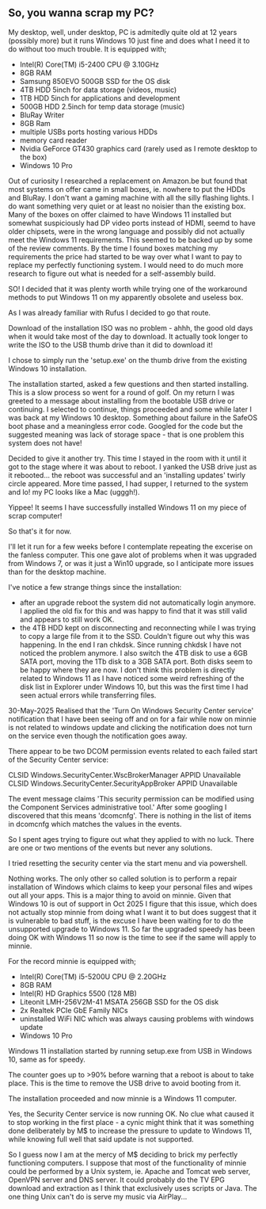 ## So, you wanna scrap my PC?

My desktop, well, under desktop, PC is admitedly quite old at 12 years (possibly more) 
but it runs Windows 10 just fine and does what I need it to do without too much trouble.
It is equipped with;
- Intel(R) Core(TM) i5-2400 CPU @ 3.10GHz
- 8GB RAM
- Samsung 850EVO 500GB SSD for the OS disk
- 4TB HDD 5inch for data storage (videos, music)
- 1TB HDD 5inch for applications and development
- 500GB HDD 2.5inch for temp data storage (music)
- BluRay Writer
- 8GB Ram
- multiple USBs ports hosting various HDDs
- memory card reader
- Nvidia GeForce GT430 graphics card (rarely used as I remote desktop to the box)
- Windows 10 Pro

Out of curiosity I researched a replacement on Amazon.be but found that most
systems on offer came in small boxes, ie. nowhere to put the HDDs and BluRay.
I don't want a gaming machine with all the silly flashing lights.
I do want something very quiet or at least no noisier than the existing box.
Many of the boxes on offer claimed to have Windows 11 installed but somewhat 
suspiciously had DP video ports instead of HDMI, seemd to have older chipsets,
were in the wrong language and possibly did not actually meet the Windows 11 requirements. 
This seemed to be backed up by some of the review comments. By the time I found boxes matching
my requirements the price had started to be way over what I want to pay
to replace my perfectly functioning system. I would need to 
do much more research to figure out what is needed for a self-assembly build.

SO! I decided that it was plenty worth while trying one of the workaround methods to
put Windows 11 on my apparently obsolete and useless box.

As I was already familiar with Rufus I decided to go that route.

Download of the installation ISO was no problem - ahhh, the good old days when it
would take most of the day to download. It actually took longer to write the ISO to
the USB thumb drive than it did to download it!

I chose to simply run the 'setup.exe' on the thumb drive from the existing Windows 10
installation. 

The installation started, asked a few questions and then started installing. This is
a slow process so went for a round of golf. On my return I was greeted to a message 
about installing from the bootable USB drive or continuing. I selected to continue, things
proceeded and some while later I was back at my Windows 10 desktop. Something about failure in
the SafeOS boot phase and a meaningless error code. Googled for the code but the suggested meaning
was lack of storage space - that is one problem this system does not have!

Decided to give it another try. This time I stayed in the room with it until it got to the
stage where it was about to reboot. I yanked the USB drive just as it rebooted... the reboot
was successful and an 'installing updates' twirly circle appeared. More time passed, I had supper,
I returned to the system and lo! my PC looks like a Mac (ugggh!). 

Yippee! It seems I have successfully installed Windows 11 on my piece of scrap computer!

So that's it for now. 

I'll let it run for a few weeks before I contemplate repeating the excerise on the fanless computer. This
one gave alot of problems when it was upgraded from Windows 7, or was it just a Win10 upgrade, so I 
anticipate more issues than for the desktop machine.

I've notice a few strange things since the installation:
- after an upgrade reboot the system did not automatically login anymore. I applied the old fix
  for this and was happy to find that it was still valid and appears to still work OK.
- the 4TB HDD kept on disconnecting and reconnecting while I was trying to copy a large file
  from it to the SSD. Couldn't figure out why this was happening. In the end I ran chkdsk. Since
  running chkdsk I have not noticed the problem anymore. I also switch the 4TB disk to use a
  6GB SATA port, moving the 1Tb disk to a 3GB SATA port. Both disks seem to be happy where they are now.
  I don't think this problem is directly related to Windows 11 as I have noticed some weird refreshing
  of the disk list in Explorer under Windows 10, but this was the first time I had seen actual errors
  while transferring files.

30-May-2025 
Realised that the 'Turn On Windows Security Center service' notification that I have been
seeing off and on for a fair while now on minnie is not related to windows update and clicking
the notification does not turn on the service even though the notification goes away.

There appear to be two DCOM permission events related to each failed start of the Security 
Center service:

CLSID Windows.SecurityCenter.WscBrokerManager APPID Unavailable
CLSID Windows.SecurityCenter.SecurityAppBroker APPID Unavailable

The event message claims 'This security permission can be modified using the Component Services 
administrative tool.'
After some googling I discovered that this means 'dcomcnfg'. There is nothing 
in the list of items in dcomcnfg which matches the values in the events.

So I spent ages trying to figure out what they applied to with no luck. There are
one or two mentions of the events but never any solutions. 

I tried resetting the security center via the start menu and via powershell.

Nothing works. The only other so called solution is to perform a repair installation
of Windows which claims to keep your personal files and wipes out all your apps. This
is a major thing to avoid on minnie. Given that Windows 10 is out of support in Oct 2025
I figure that this issue, which does not actually stop minnie from doing what I want it to
but does suggest that it is vulnerable to bad stuff, is the excuse I have been waiting
for to do the unsupported upgrade to Windows 11. So far the upgraded speedy has been doing
OK with Windows 11 so now is the time to see if the same will apply to minnie.

For the record minnie is equipped with;

- Intel(R) Core(TM) i5-5200U CPU @ 2.20GHz
- 8GB RAM
- Intel(R) HD Graphics 5500 (128 MB)
- Liteonit LMH-256V2M-41 MSATA 256GB SSD for the OS disk
- 2x Realtek PCIe GbE Family NICs
- uninstalled WiFi NIC which was always causing problems with windows update
- Windows 10 Pro

Windows 11 installation started by running setup.exe from USB in Windows 10, same as for speedy.

The counter goes up to >90% before warning that a reboot is about to take place. This is the time to remove
the USB drive to avoid booting from it.

The installation proceeded and now minnie is a Windows 11 computer.

Yes, the Security Center service is now running OK. No clue what caused it to stop working in
the first place - a cynic might think that it was something done deliberately by M$ to increase
the pressure to update to Windows 11, while knowing full well that said update is not supported.

So I guess now I am at the mercy of M$ deciding to brick my perfectly functioning computers. I suppose
that most of the functionality of minnie could be performed by a Unix system, ie. Apache and Tomcat web server, 
OpenVPN server and DNS server. It could probably do the TV EPG download and extraction as I think that exclusively 
uses scripts or Java. The one thing Unix can't do is serve my music via AirPlay...

